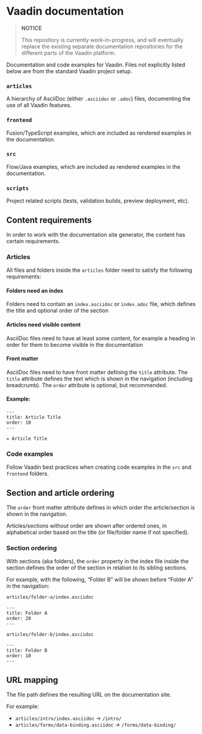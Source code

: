 # Vaadin documentation

> **NOTICE**
>
> This repository is currently work-in-progress, and will eventually replace the existing separate documentation repositories for the different parts of the Vaadin platform.

Documentation and code examples for Vaadin. Files not explicitly listed below are from the standard Vaadin project setup.

### `articles`
A hierarchy of AsciiDoc (either `.asciidoc` or `.adoc`) files, documenting the use of all Vaadin features.

### `frontend`
Fusion/TypeScript examples, which are included as rendered examples in the documentation.

### `src`
Flow/Java examples, which are included as rendered examples in the documentation.

### `scripts`
Project related scripts (tests, validation builds, preview deployment, etc).


## Content requirements

In order to work with the documentation site generator, the content has certain requirements.

### Articles

All files and folders inside the `articles` folder need to satisfy the following requirements:

#### Folders need an index
Folders need to contain an `index.asciidoc` or `index.adoc` file, which defines the title and optional order of the section

#### Articles need visible content
AsciiDoc files need to have at least some content, for example a heading in order for them to become visible in the documentation

#### Front matter
AsciiDoc files need to have front matter defining the `title` attribute. The `title` attribute defines the text which is shown in the navigation (including breadcrumb). The `order` attribute is optional, but recommended.

#### Example:
```
---
title: Article Title
order: 10
---

= Article Title
```


### Code examples

Follow Vaadin best practices when creating code examples in the `src` and `frontend` folders.


## Section and article ordering

The `order` front matter attribute defines in which order the article/section is shown in the navigation.

Articles/sections without order are shown after ordered ones, in alphabetical order based on the title (or file/folder name if not specified).

### Section ordering

With sections (aka folders), the `order` property in the index file inside the section defines the order of the section in relation to its sibling sections.

For example, with the following, “Folder B” will be shown before “Folder A” in the navigation:

`articles/folder-a/index.asciidoc`
```
---
title: Folder A
order: 20
---
```
`articles/folder-b/index.asciidoc`
```
---
title: Folder B
order: 10
---
```

## URL mapping

The file path defines the resulting URL on the documentation site.

For example:
- `articles/intro/index.asciidoc` → `/intro/`
- `articles/forms/data-binding.asciidoc` → `/forms/data-binding/`
